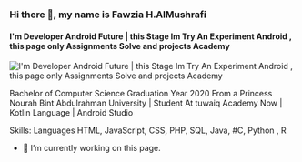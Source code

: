 ### Hi there 👋, my name is Fawzia H.AlMushrafi
#### I'm Developer Android Future  | this Stage Im  Try An Experiment Android  , this page only Assignments Solve and projects Academy
![I'm Developer Android Future  | this Stage Im  Try An Experiment Android  , this page only Assignments Solve and projects Academy](https://cdn.slashgear.com/wp-content/uploads/2019/08/original_android_logo_bugdroid_irinablok_google.png)

Bachelor of Computer Science Graduation Year 2020 From a Princess Nourah Bint Abdulrahman University | Student At tuwaiq Academy Now | Kotlin Language | Android Studio 

Skills: Languages HTML, JavaScript, CSS, PHP, SQL, Java, #C, Python , R

- 🔭 I’m currently working on this page. 





